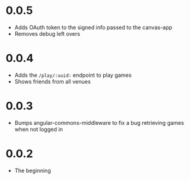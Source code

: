 # 0.0.5

* Adds OAuth token to the signed info passed to the canvas-app
* Removes debug left overs

# 0.0.4

* Adds the ``/play/:uuid:`` endpoint to play games
* Shows friends from all venues

# 0.0.3

* Bumps angular-commons-middleware to fix a bug retrieving games when not logged in

# 0.0.2

* The beginning
